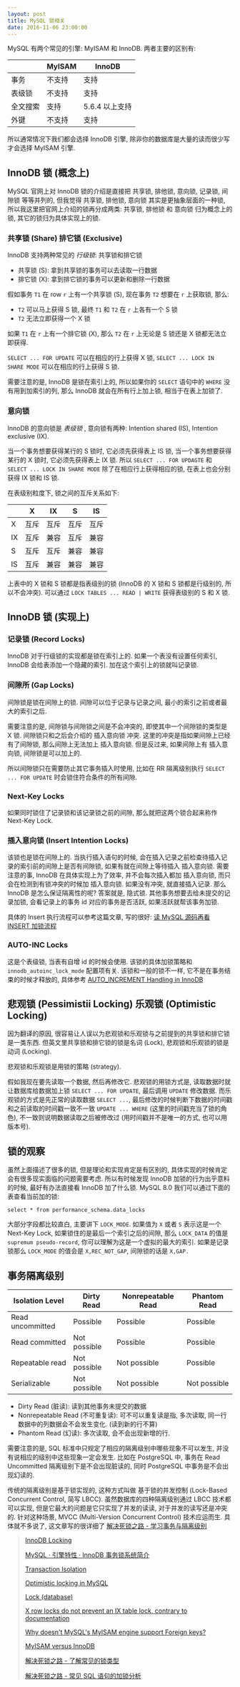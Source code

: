 ```yaml
---
layout: post
title: MySQL 锁相关
date: 2016-11-06 23:00:00
---
```


MySQL 有两个常见的引擎: MyISAM 和 InnoDB. 两者主要的区别有: 

| | MyISAM | InnoDB
| - | - | - |
| 事务 | 不支持 | 支持 |
| 表级锁 | 不支持 | 支持 |
| 全文搜索 | 支持 | 5.6.4 以上支持 |
| 外键 | 不支持 | 支持 |

所以通常情况下我们都会选择 InnoDB 引擎, 除非你的数据库是大量的读而很少写才会选择 MyISAM 引擎.

## InnoDB 锁 (概念上)

MySQL 官网上对 InnoDB 锁的介绍是直接把 共享锁, 排他锁, 意向锁, 记录锁, 间隙锁 等等并列的, 但我觉得 共享锁, 排他锁,
意向锁 其实是更抽象层面的一种锁, 所以我这里把官网上介绍的锁再分成两类: 共享锁, 排他锁 和 意向锁 归为概念上的锁,
其它的锁归为具体实现上的锁.

### 共享锁 (Share) 排它锁 (Exclusive)

InnoDB 支持两种常见的 *行级锁*: 共享锁和排它锁

- 共享锁 (S): 拿到共享锁的事务可以去读取一行数据
- 排它锁 (X): 拿到排它锁的事务可以更新和删除一行数据

假如事务 `T1` 在 row `r` 上有一个共享锁 (S), 现在事务 `T2` 想要在 `r` 上获取锁, 那么:

- `T2` 可以马上获得 S 锁, 最终 `T1` 和 `T2` 在 `r` 上各有一个 S 锁
- `T2` 无法立即获得一个 X 锁

如果 `T1` 在 `r` 上有一个排它锁 (X), 那么 `T2` 在 `r` 上无论是 S 锁还是 X 锁都无法立即获得.

`SELECT ... FOR UPDATE` 可以在相应的行上获得 X 锁,
`SELECT ... LOCK IN SHARE MODE` 可以在相应的行上获得 S 锁.

需要注意的是, InnoDB 是锁在索引上的, 所以如果你的 `SELECT` 语句中的 `WHERE` 没有用到加索引的列,
那么 InnoDB 就会在所有行上加上锁, 相当于在表上加锁了.

### 意向锁

InnoDB 的意向锁是 *表级锁* , 意向锁有两种: Intention shared (IS), Intention exclusive (IX).

当一个事务想要获得某行的 S 锁时, 它必须先获得表上 IS 锁, 当一个事务想要获得某行的 X 锁时,
它必须先获得表上 IX 锁. 
所以 `SELECT ... FOR UPDAGTE` 和 `SELECT ... LOCK IN SHARE MODE` 除了在相应行上获得相应的锁,
在表上也会分别获得 IX 锁和 IS 锁.

在表级别粒度下, 锁之间的互斥关系如下:

| | X | IX | S | IS |
| - | - | - | - | - |
| X | 互斥 | 互斥 | 互斥 | 互斥 |
| IX | 互斥 | 兼容 | 互斥 | 兼容 |
| S | 互斥 | 互斥 | 兼容 | 兼容 |
| IS | 互斥 | 兼容 | 兼容 | 兼容 |

上表中的 X 锁和 S 锁都是指表级别的锁 (InnoDB 的 X 锁和 S 锁都是行级别的, 所以不会冲突).
可以通过 `LOCK TABLES ... READ | WRITE` 获得表级别的 S 和 X 锁.

## InnoDB 锁 (实现上)

### 记录锁 (Record Locks)

InnoDB 对于行级锁的实现都是锁在索引上的. 如果一个表没有设置任何索引, InnoDB 会给表添加一个隐藏的索引.
加在这个索引上的锁就叫记录锁.

### 间隙所 (Gap Locks)

间隙锁是锁在间隙上的锁. 间隙可以位于记录与记录之间, 最小的索引之前或者最大的索引之后.

需要注意的是, 间隙锁与间隙锁之间是不会冲突的, 即使其中一个间隙锁的类型是 X 锁. 间隙锁只和之后会介绍的 插入意向锁 冲突.
这里的冲突是指如果间隙上已经有了间隙锁, 那么间隙上无法加上 插入意向锁. 但是反过来, 如果间隙上有 插入意向锁, 间隙锁是可以加上的.

所以间隙锁只在需要防止其它事务插入时使用, 比如在 RR 隔离级别执行 `SELECT ... FOR UPDATE` 时会锁住符合条件的所有间隙.

### Next-Key Locks

如果同时锁住了记录锁和该记录锁之前的间隙, 那么就把这两个锁合起来称作 Next-Key Lock.

### 插入意向锁 (Insert Intention Locks)

该锁也是锁在间隙上的. 当执行插入语句的时候, 会在插入记录之前检查待插入记录的索引前的间隙上是否有间隙锁, 
如果有就在间隙上等待插入 插入意向锁. 需要注意的事, InnoDB 在具体实现上为了效率, 并不会每次插入都加 插入意向锁,
而只会在检测到有锁冲突的时候加 插入意向锁. 如果没有冲突, 就直接插入记录. 那么 InnoDB 是怎么保证隔离性的呢?
答案就是, 隐式锁. 其他事务想要去给未提交的记录加锁, 会看记录上的事务 id 对应的事务是否活跃, 如果活跃就帮该事务加锁.

具体的 Insert 执行流程可以参考这篇文章, 写的很好: [读 MySQL 源码再看 INSERT 加锁流程](https://www.aneasystone.com/archives/2018/06/insert-locks-via-mysql-source-code.html)

### AUTO-INC Locks

这是个表级锁, 当表有自增 id 的时候会使用. 该锁的具体加锁策略和 `innodb_autoinc_lock_mode` 配置项有关.
该锁和一般的锁不一样, 它不是在事务结束的时候才释放的, 具体参考 [AUTO_INCREMENT Handling in InnoDB](https://dev.mysql.com/doc/refman/8.0/en/innodb-auto-increment-handling.html)

## 悲观锁 (Pessimistii Locking) 乐观锁 (Optimistic Locking)

因为翻译的原因, 很容易让人误以为悲观锁和乐观锁与之前提到的共享锁和排它锁是一类东西.
但英文里共享锁和排它锁的锁是名词 (Lock), 悲观锁和乐观锁的锁是动词 (Locking).

悲观锁和乐观锁是用锁的策略 (strategy). 

假如我现在要先读取一个数据, 然后再修改它. 悲观锁的用锁方式是, 
读取数据时就让数据库给数据加上锁 `SELECT ... FOR UPDATE`, 最后调用 `UPDATE` 修改数据.
而乐观锁的方式是先正常的读取数据 `SELECT ...`, 
最后修改的时候判断下数据的时间戳和之前读取的时间戳一致不一致 `UPDATE ... WHERE` (这里的时间戳充当了锁的角色),
不一致则说明数据读取之后被修改过 (用时间戳并不是唯一的方式, 也可以用版本号).

## 锁的观察

虽然上面描述了很多的锁, 但是理论和实现肯定是有区别的, 具体实现的时候肯定会有很多现实面临的问题需要考虑.
所以有时候发现 InnoDB 加锁的行为出乎意料的时候, 最好有办法直接看 InnoDB 加了什么锁. MySQL 8.0 我们可以通过下面的表查看当前加的锁:

```
select * from performance_schema.data_locks
```

大部分字段都比较直白, 主要讲下 `LOCK_MODE`. 如果值为 `X` 或者 `S` 表示这是一个 Next-Key Lock,
如果锁住的是最后一个索引之后的间隙, 那么 `LOCK_DATA` 的值是 `supremum pseudo-record`, 你可以理解为这是一个虚拟的最大的索引.
如果是记录锁那么 `LOCK_MODE` 的值会是 `X,REC_NOT_GAP`, 间隙锁的话是 `X,GAP.`

## 事务隔离级别

| Isolation Level | Dirty Read | Nonrepeatable Read | Phantom Read |
| - | - | - | - |
| Read uncommitted | Possible | Possible | Possible |
| Read committed | Not possible | Possible | Possible |
| Repeatable read | Not possible | Not possible | Possible |
| Serializable | Not possible | Not possible | Not possible |

- Dirty Read (脏读): 读到其他事务未提交的数据
- Nonrepeatable Read (不可重复读): 可不可以重复读是指, 多次读取, 同一行数据中的列数据会不会发生变化. (读到新的行不算)
- Phantom Read (幻读): 多次读取, 会不会出现新增的行.

需要注意的是, SQL 标准中只规定了相应的隔离级别中哪些现象不可以发生, 
并没有说相应的级别中这些现象一定会发生. 比如在 PostgreSQL 中, 
事务在 Read Uncommitted 隔离级别下是不会出现脏读的, 同时 PostgreSQL 中事务是不会出现幻读的.

传统的隔离级别是基于锁实现的, 这种方式叫做 基于锁的并发控制 (Lock-Based Concurrent Control, 简写 LBCC).
虽然数据库的四种隔离级别通过 LBCC 技术都可以实现, 但是它最大的问题是它只实现了并发的读读, 对于并发的读写还是冲突的.
针对这种场景, MVCC (Multi-Version Concurrent Control) 技术应运而生. 具体就不多说了, 这文章写的很详细了 [解决死锁之路 - 学习事务与隔离级别](https://www.aneasystone.com/archives/2017/10/solving-dead-locks-one.html)

> [InnoDB Locking](https://dev.mysql.com/doc/refman/5.7/en/innodb-locking.html)
>
> [MySQL · 引擎特性 · InnoDB 事务锁系统简介](http://mysql.taobao.org/monthly/2016/01/01/)
>
> [Transaction Isolation](https://www.postgresql.org/docs/9.1/static/transaction-iso.html)
>
> [Optimistic locking in MySQL](http://stackoverflow.com/a/18806907/2408447)
>
> [Lock (database)](https://en.wikipedia.org/wiki/Lock_(database))
>
> [X row locks do not prevent an IX table lock, contrary to documentation](http://bugs.mysql.com/bug.php?id=63665)
>
> [Why doesn't MySQL's MyISAM engine support Foreign keys?](http://stackoverflow.com/a/12971358/2408447)
>
> [MyISAM versus InnoDB](http://stackoverflow.com/a/6796566/2408447)
>
> [解决死锁之路 - 了解常见的锁类型](https://www.aneasystone.com/archives/2017/11/solving-dead-locks-two.html)
>
> [解决死锁之路 - 常见 SQL 语句的加锁分析](https://www.aneasystone.com/archives/2017/12/solving-dead-locks-three.html)

